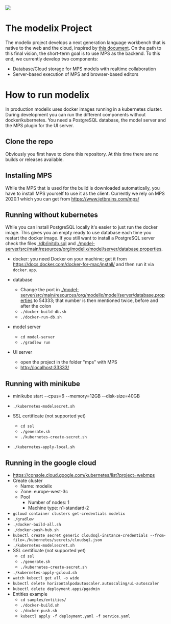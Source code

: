 <a href="https://build.mbeddr.com/project.html?projectId=WebMps_WebMpsBuild&tab=projectOverview"><img src="http://build.mbeddr.com/app/rest/builds/buildType:(id:WebMps_WebMpsBuild)/statusIcon"/></a>


# The modelix Project

The modelix project develops a next generation language workbench that is native to the web and the cloud, inspired by [this document](http://voelter.de/data/pub/APlatformForSystemsAndBusinessModeling.pdf). On the path to this final vision, the short-term goal is to use MPS as the backend. To this end, we currently develop two components:

* Database/Cloud storage for MPS models with realtime collaboration
* Server-based execution of MPS and browser-based editors

# How to run modelix

In production modelix uses docker images running in a kubernetes cluster.
During development you can run the different components without docker/kubernetes.
You need a PostgreSQL database, the model server and the MPS plugin for the UI server.

## Clone the repo

Obviously you first have to clone this repository. At this time there are no builds or releases available.

## Installing MPS

While the MPS that is used for the build is downloaded automatically, you have to install MPS yourself to use it as the client. Currently we rely on MPS 2020.1 which you can get from https://www.jetbrains.com/mps/



## Running without kubernetes

While you can install PostgreSQL locally it's easier to just run the docker image.
This gives you an empty ready to use database each time you restart the docker image.
If you still want to install a PostgreSQL server check the files [./db/initdb.sql](./db/initdb.sql) and
[./model-server/src/main/resources/org/modelix/model/server/database.properties](./model-server/src/main/resources/org/modelix/model/server/database.properties). 

- docker: you need Docker on your machine; get it from https://docs.docker.com/docker-for-mac/install/ and then run it via `docker.app`.

- database
    - Change the port in [./model-server/src/main/resources/org/modelix/model/server/database.properties](./model-server/src/main/resources/org/modelix/model/server/database.properties) to 54333; that number is then mentioned twice, before and after the colon
    - `./docker-build-db.sh`
    - `./docker-run-db.sh`
- model server
    - `cd model-server`
    - `./gradlew run`
- UI server
    - open the project in the folder "mps" with MPS
    - <http://localhost:33333/>

## Running with minikube

- minikube start --cpus=6 --memory=12GB --disk-size=40GB

- `./kubernetes-modelsecret.sh`
- SSL certificate (not supported yet)
    - `cd ssl`
    - `./generate.sh`
    - `./kubernetes-create-secret.sh`
- `./kubernetes-apply-local.sh`

## Running in the google cloud

- https://console.cloud.google.com/kubernetes/list?project=webmps
- Create cluster
    - Name: modelix
    - Zone: europe-west-3c
    - Pool
        - Number of nodes: 1
        - Machine type: n1-standard-2
- `gcloud container clusters get-credentials modelix`
- `./gradlew`
- `./docker-build-all.sh`
- `./docker-push-hub.sh`
- `kubectl create secret generic cloudsql-instance-credentials --from-file=./kubernetes/secrets/cloudsql.json`
- `./kubernetes-modelsecret.sh`
- SSL certificate (not supported yet)
    - `cd ssl`
    - `./generate.sh`
    - `./kubernetes-create-secret.sh`
- `./kubernetes-apply-gcloud.sh`
- `watch kubectl get all -o wide`
- `kubectl delete horizontalpodautoscaler.autoscaling/ui-autoscaler`
- `kubectl delete deployment.apps/pgadmin`
- Entities example
    - `cd samples/entities/`
    - `./docker-build.sh`
    - `./docker-push.sh`
    - `kubectl apply -f deployment.yaml -f service.yaml`

